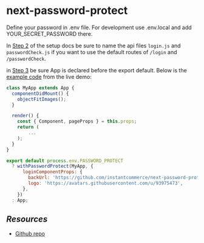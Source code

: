 # next-password-protect

Define your password in .env file. For development use .env.local and add YOUR_SECRET_PASSWORD there. 

In [Step 2](https://github.com/instantcommerce/next-password-protect#step-2) of the setup docs be sure to name the api files `login.js` and `passwordCheck.js` if you want to use the default routes of `/login` and `/passwordCheck`. 

in [Step 3](https://github.com/instantcommerce/next-password-protect#step-3) be sure App is declared before the export default. Below is the [example code](https://github.com/instantcommerce/next-password-protect/blob/master/example/src/pages/_app.tsx) from the live demo:

```js
class MyApp extends App {
  componentDidMount() {
    objectFitImages();
  }

  render() {
    const { Component, pageProps } = this.props;
    return (
        ...
    );
  }
}

export default process.env.PASSWORD_PROTECT
  ? withPasswordProtect(MyApp, {
      loginComponentProps: {
        backUrl: 'https://github.com/instantcommerce/next-password-protect',
        logo: 'https://avatars.githubusercontent.com/u/93975473',
      },
    })
  : App;
```

## *Resources*

- [Github repo](https://github.com/instantcommerce/next-password-protect)